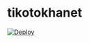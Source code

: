 # tikotokhanet
[![Deploy](https://www.herokucdn.com/deploy/button.svg)](https://heroku.com/deploy?template=https://github.com/tianaXploit/tikotokhanet/main)
